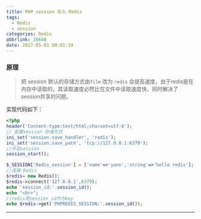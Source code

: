 ```yaml
---
title: PHP session 存入 Redis
tags:
  - Redis
  - session
categories: Redis
abbrlink: 26648
date: 2017-05-01 00:01:19
---
```

### 原理
> 把 session 默认的存储方式由`file` 改为 `redis` 会提高速度，由于redis是在内存中读取的，其读取速度必然比在文件中读取速度快，同时解决了session共享的问题。

实现代码如下：
```php
<?php
header('Content-type:text/html;charset=utf-8');
// 配置session 存储方式
ini_set('session.save_handler', 'redis');
ini_set('session.save_path', 'tcp://127.0.0.1:6379');
//开启session
session_start();

$_SESSION['Redis_session'] = ['name'=>'yann','string'=>'hello redis'];
//连接 Redis
$redis= new Redis();
$redis->connect('127.0.0.1',6379);
echo 'session_id:'.session_id();
echo "<br>";
//redis用session_id作为key
echo $redis->get('PHPREDIS_SESSION:'.session_id());

```
---